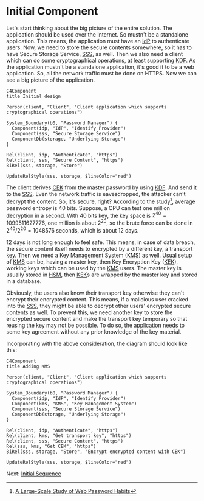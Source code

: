 Initial Component
=================

Let's start thinking about the big picture of the entire solution.
The application should be used over the Internet. So mustn't be a 
standalone application. This means, the application must have an
[IdP](./glossary.md#IdP) to authenticate users. Now, we need to 
store the secure contents somewhere, so it has to have Secure 
Storage Service, [SSS](./glossary.md#SSS), as well. Then we also
need a client which can do some cryptographical operations, at
least supporting [KDF](./glossary.md#KDF). As the application mustn't
be a standalone application, it's good it to be a web application.
So, all the network traffic must be done on HTTPS. Now we can see
a big picture of the application.

```mermaid
C4Component
title Initial design

Person(client, "Client", "Client application which supports cryptographical operations")

System_Boundary(b0, "Password Manager") {
  Component(idp, "IdP", "Identify Provider")
  Component(sss, "Secure Storage Service")
  ComponentDb(storage, "Underlying Storage")
}

Rel(client, idp, "Authenticate", "https")
Rel(client, sss, "Secure Content", "https")
BiRel(sss, storage, "Store")

UpdateRelStyle(sss, storage, $lineColor="red")
```

The client derives [CEK](./glossary.md#CEK) from the master password
by using [KDF](./glossary.md#KDF). And send it to the [SSS](./glossary.md#SSS).
Even the network traffic is eavesdropped, the attacker can't decrypt
the content. So, it's secure, right? According to the study[^1],
average password entropy is 40 bits. Suppose, a CPU can test one million
decryption in a second. With 40 bits key, the key space is 
$2^{40} = 1099511627776$, one million is about $2^{20}$, so the brute force
can be done in $2^{40}/2^{20}=1048576$ seconds, which is about 12 days.

12 days is not long enough to feel safe. This means, in case of 
data breach, the secure content itself needs to encrypted by a different
key, a transport key. Then we need a Key Management System 
([KMS](./glossary.md#KMS)) as well. Usual setup of 
[KMS](./glossary.md#KMS) can be, having a master key, then Key 
Encryption Key ([KEK](./glossary.md#KEK)), working keys which can
be used by the [KMS](./glossary.md#KMS) users. The master key is 
usually stored in [HSM](./glossary.md#HSM), then 
[KEK](./glossary.md#KEK)s are wrapped by the master key and stored in
a database.

Obviously, the users also know their transport key otherwise they can't
encrypt their encrypted content. This means, if a malicious user cracked
into the [SSS](./glossary.md#SSS), they might be able to decrypt other
users' encrypted secure contents as well. To prevent this, we need
another key to store the encrypted secure content and make the transport
key temporary so that reusing the key may not be possible. To do so,
the application needs to some key agreement without any prior knowledge
of the key material. 

Incorporating with the above consideration, the diagram should look
like this:

```mermaid
C4Component
title Adding KMS

Person(client, "Client", "Client application which supports cryptographical operations")

System_Boundary(b0, "Password Manager") {
  Component(idp, "IdP", "Identify Provider")
  Component(kms, "KMS", "Key Management System")
  Component(sss, "Secure Storage Service")
  ComponentDb(storage, "Underlying Storage")
}

Rel(client, idp, "Authenticate", "https")
Rel(client, kms, "Get transport key", "https")
Rel(client, sss, "Secure Content", "https")
Rel(sss, kms, "Get CEK", "https")
BiRel(sss, storage, "Store", "Encrypt encrypted content with CEK")

UpdateRelStyle(sss, storage, $lineColor="red")
```

[^1]: [A Large-Scale Study of Web Password Habits](https://rist.tech.cornell.edu/6431papers/FlorencioHerley2007.pdf)

Next: [Initial Sequence](./InitialSequence.md)
